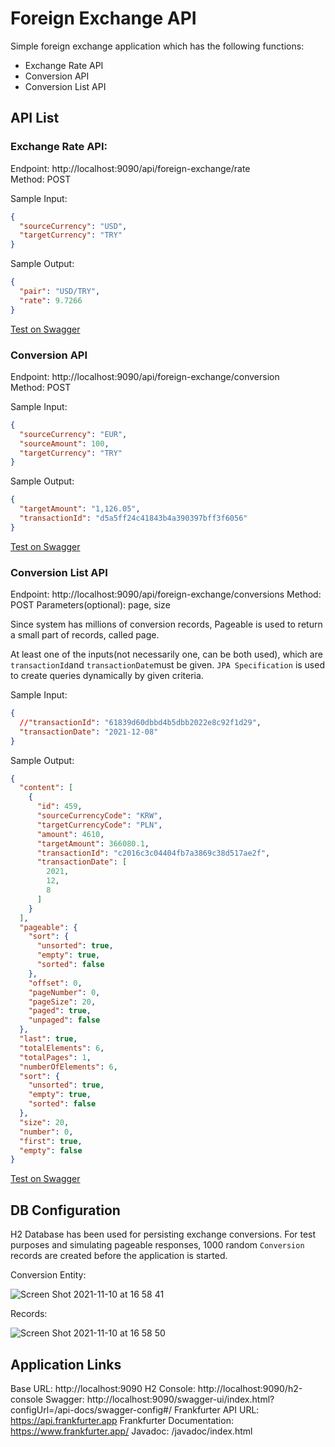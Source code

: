 # Foreign Exchange API  
  
Simple foreign exchange application which has the following functions:   
- Exchange Rate API  
- Conversion API   
- Conversion List API  
  
## API List   
### **Exchange Rate API:** 
Endpoint: http://localhost:9090/api/foreign-exchange/rate   
Method: POST
  
Sample Input:   
```json  
{  
  "sourceCurrency": "USD",  
  "targetCurrency": "TRY"  
}  
```  
  
Sample Output:  
```json  
{  
  "pair": "USD/TRY",  
  "rate": 9.7266  
}  
```  
[Test on Swagger](http://localhost:9090/swagger-ui/index.html?configUrl=/api-docs/swagger-config#/Foreign%20Exchange%20API/getExchangeRate)

### Conversion API  
Endpoint: http://localhost:9090/api/foreign-exchange/conversion   
Method: POST

Sample Input:   
```json  
{  
  "sourceCurrency": "EUR",  
  "sourceAmount": 100,  
  "targetCurrency": "TRY"  
}  
```  
  
Sample Output:  
```json  
{  
  "targetAmount": "1,126.05",  
  "transactionId": "d5a5ff24c41843b4a390397bff3f6056"  
}  
```  
[Test on Swagger](http://localhost:9090/swagger-ui/index.html?configUrl=/api-docs/swagger-config#/Foreign%20Exchange%20API/getConversation)
  
### Conversion List API
Endpoint: http://localhost:9090/api/foreign-exchange/conversions
Method: POST
Parameters(optional): page, size 

Since system has millions of conversion records, Pageable is used to return a small part of records, called page.

At least one of the inputs(not necessarily one, can be both used), which are `transactionId`and `transactionDate`must be given. `JPA Specification` is used to create queries dynamically by given criteria. 
  
Sample Input:   
```json  
{
  //"transactionId": "61839d60dbbd4b5dbb2022e8c92f1d29",
  "transactionDate": "2021-12-08"
}
```  
  
Sample Output:  
```json  
{
  "content": [
    {
      "id": 459,
      "sourceCurrencyCode": "KRW",
      "targetCurrencyCode": "PLN",
      "amount": 4610,
      "targetAmount": 366080.1,
      "transactionId": "c2016c3c04404fb7a3869c38d517ae2f",
      "transactionDate": [
        2021,
        12,
        8
      ]
    }
  ],
  "pageable": {
    "sort": {
      "unsorted": true,
      "empty": true,
      "sorted": false
    },
    "offset": 0,
    "pageNumber": 0,
    "pageSize": 20,
    "paged": true,
    "unpaged": false
  },
  "last": true,
  "totalElements": 6,
  "totalPages": 1,
  "numberOfElements": 6,
  "sort": {
    "unsorted": true,
    "empty": true,
    "sorted": false
  },
  "size": 20,
  "number": 0,
  "first": true,
  "empty": false
}
```  
[Test on Swagger](http://localhost:9090/swagger-ui/index.html?configUrl=/api-docs/swagger-config#/Foreign%20Exchange%20API/getConversationList)


## DB Configuration
H2 Database has been used for persisting exchange conversions. For test purposes and simulating pageable responses, 1000 random `Conversion` records are created before the application is started.

Conversion Entity:

![Screen Shot 2021-11-10 at 16 58 41](https://user-images.githubusercontent.com/2103017/141133038-b843da40-6457-4c4f-a5e2-7c705d51f17c.png)

Records:

![Screen Shot 2021-11-10 at 16 58 50](https://user-images.githubusercontent.com/2103017/141133022-20dde558-c963-4ad3-8cdd-299c524cb938.png)

## Application Links
Base URL: http://localhost:9090
H2 Console: http://localhost:9090/h2-console
Swagger: http://localhost:9090/swagger-ui/index.html?configUrl=/api-docs/swagger-config#/
Frankfurter API URL: https://api.frankfurter.app
Frankfurter Documentation: https://www.frankfurter.app/
Javadoc: /javadoc/index.html
